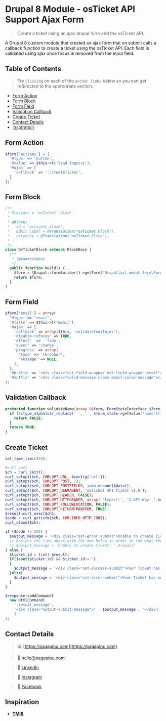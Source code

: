 # Drupal 8 Module - osTicket API Support Ajax Form

> Create a ticket using an ajax drupal form and the osTicket API.

A Drupal 8 custom module that created an ajax form that on submit calls a callback function to create a ticket using the osTicket API. Each field is validated using ajax once focus is removed from the input field.


## Table of Contents


> Try `clicking` on each of the `anchor links` below so you can get redirected to the appropriate section.

- [Form Action](#form-action)
- [Form Block](#form-block)
- [Form Field](#form-field)
- [Validation Callback](#validation-callback)
- [Create Ticket](#create-ticket)
- [Contact Details](#contact-details)
- [Inspiration](#inspiration)


## Form Action


```php
$form['actions'] = [
  '#type' => 'button',
  '#value' => $this->t('Send Inquiry'),
  '#ajax' => [
    'callback' => '::createTicket',
  ]
];
```


## Form Block


```php
/**
 * Provides a 'osTicket' Block.
 *
 * @Block(
 *   id = "osticket_block",
 *   admin_label = @Translation("osTicket block"),
 *   category = @Translation("osTicket Block"),
 * )
 */
class OsTicketBlock extends BlockBase {
  /**
   * {@inheritdoc}
   */
  public function build() {
    $form = \Drupal::formBuilder()->getForm('Drupal\ost_modal_form\Form\OsTicketForm');
    return $form;
  }
}
```


## Form Field


```php
$form['email'] = array(
  '#type' => 'email',
  '#title' => $this->t('Email'),
  '#ajax' => [
    'callback' => array($this, 'validateEmailAjax'),
    'disable-refocus' => TRUE,
    'effect'  =>  'fade',
    'event' => 'change',
    'progress' => array(
      'type' => 'throbber',
      'message' => NULL,
    ),
  ],
  '#prefix' => '<div class="ost-field-wrapper ost-field-wrapper-email">',
  '#suffix' => '<div class="valid-message-class email-valid-message"></div></div>'
);
```


## Validation Callback


```php
protected function validateName(array &$form, FormStateInterface $form_state) {
  if (!ctype_alpha(str_replace(' ', '', $form_state->getValue('name'))) || empty($form_state->getValue('name'))) {
    return FALSE;
  }
  return TRUE;
}
```


## Create Ticket


```php
set_time_limit(30);

#curl post
$ch = curl_init();
curl_setopt($ch, CURLOPT_URL, $config['url']);
curl_setopt($ch, CURLOPT_POST, 1);
curl_setopt($ch, CURLOPT_POSTFIELDS, json_encode($data));
curl_setopt($ch, CURLOPT_USERAGENT, 'osTicket API Client v1.8');
curl_setopt($ch, CURLOPT_HEADER, FALSE);
curl_setopt($ch, CURLOPT_HTTPHEADER, array( 'Expect:', 'X-API-Key: '.$config['key']));
curl_setopt($ch, CURLOPT_FOLLOWLOCATION, FALSE);
curl_setopt($ch, CURLOPT_RETURNTRANSFER, TRUE);
$result=curl_exec($ch);
$code = curl_getinfo($ch, CURLINFO_HTTP_CODE);
curl_close($ch);

if ($code != 201) {
  $output_message = '<div class="ost-error-submit">Unable to create Ticket. Please make sure you filled everything correctly and try again.</div>';
  // Replace the line above with the one below in order to see what the error is in case of a problem
  // $output_message = 'Unable to create ticket: '.$result;
} else {
  $ticket_id = (int) $result;
  if(isset($ticket_id) && $ticket_id!='')
  {
    $output_message = '<div class="ost-success-submit">Your Ticket has been created sucessfully</div>';
  }else{
    $output_message = '<div class="ost-error-submit">Your Ticket has not been created. Please try again later.</div>';
  }
}

$response->addCommand(
  new HtmlCommand(
    '.result_message',
    '<div class="output-submit-message">' . $output_message . '</div>'
    )
);
```


## Contact Details


> :computer: [https://pagapiou.com](https://pagapiou.com)

> :email: [hello@pagapiou.com](mailto:hello@pagapiou.com)

> :iphone: [LinkedIn](https://www.linkedin.com/in/agapiou/)

> :iphone: [Instagram](https://www.instagram.com/panos_agapiou/)

> :iphone: [Facebook](https://www.facebook.com/panagiotis.agapiou)


## Inspiration


- **[TMIB](https://tmib.net/using-the-osticket-1-8-1-2-api/)**
